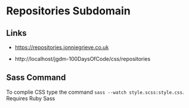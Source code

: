 # Repositories Subdomain

## Links
 + https://repositories.jonniegrieve.co.uk

 + http://localhost/jgdm-100DaysOfCode/css/repositories

 ## Sass Command

 To complie CSS type the command `sass --watch style.scss:style.css`. Requires Ruby Sass